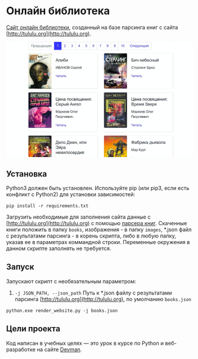 # Онлайн библиотека

[Сайт онлайн библиотеки](https://juliakendo.github.io/online-library_v2/pages/index.html), созданный на базе парсинга книг с сайта [http://tululu.org](http://tululu.org). 

![Demo library](demo_lib.gif)

## Установка

Python3 должен быть установлен. Используйте pip (или pip3, если есть конфликт с Python2) для установки зависимостей:

```
pip install -r requirements.txt
```

Загрузить необходимые для заполнения сайта данные с [http://tululu.org](http://tululu.org) с помощью  [парсера книг](https://github.com/JuliaKendo/online-library). Скаченные книги положить в папку `books`, изображения - в папку `images`, *.json файл с результатами парсинга - в корень скрипта, либо в любую папку, указав ее в параметрах коммандной строки.
Переменные окружения в данном скрипте заполнять не требуется.

## Запуск

Запускают скрипт с необязательным параметром:

1. ```-j JSON_PATH, --json_path```        Путь к *.json файлу с результатами парсинга [http://tululu.org](http://tululu.org), по умолчанию `books.json`

```
python.exe render_website.py -j books.json
```	

## Цели проекта

Код написан в учебных целях — это урок в курсе по Python и веб-разработке на сайте [Devman](https://dvmn.org).
